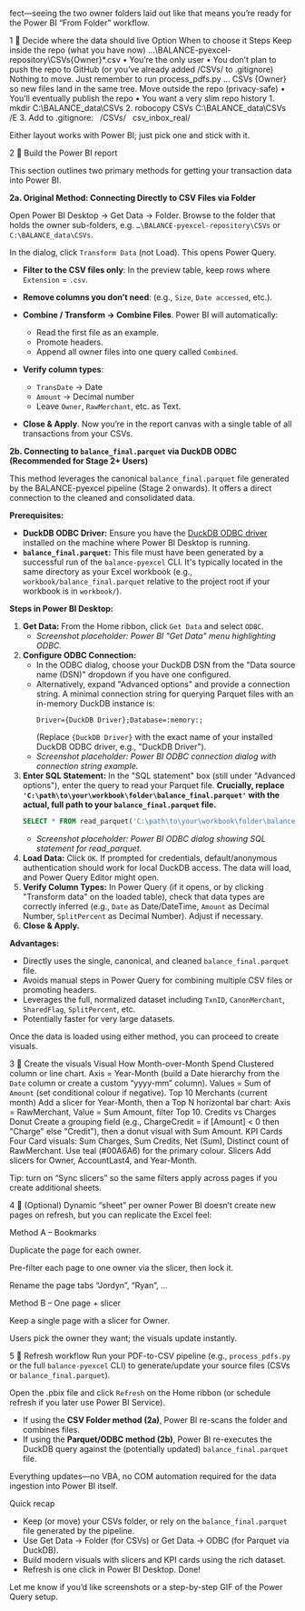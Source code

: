 fect—seeing the two owner folders laid out like that means you’re ready for the Power BI “From Folder” workflow.

1 ⃣ Decide where the data should live
Option	When to choose it	Steps
Keep inside the repo (what you have now)
…\BALANCE-pyexcel-repository\CSVs\{Owner}\*.csv	• You’re the only user
• You don’t plan to push the repo to GitHub (or you’ve already added /CSVs/ to .gitignore)	Nothing to move. Just remember to run process_pdfs.py … CSVs {Owner} so new files land in the same tree.
Move outside the repo (privacy-safe)	• You’ll eventually publish the repo
• You want a very slim repo history	1. mkdir C:\BALANCE_data\CSVs
2. robocopy CSVs C:\BALANCE_data\CSVs /E
3. Add to .gitignore:
  /CSVs/
  csv_inbox_real/

Either layout works with Power BI; just pick one and stick with it.

2 ⃣ Build the Power BI report

This section outlines two primary methods for getting your transaction data into Power BI.

**2a. Original Method: Connecting Directly to CSV Files via Folder**

Open Power BI Desktop → Get Data → Folder.
Browse to the folder that holds the owner sub-folders, e.g.
`…\BALANCE-pyexcel-repository\CSVs` or `C:\BALANCE_data\CSVs`.

In the dialog, click `Transform Data` (not Load).
This opens Power Query.

*   **Filter to the CSV files only**: In the preview table, keep rows where `Extension` = `.csv`.
*   **Remove columns you don’t need**: (e.g., `Size`, `Date accessed`, etc.).
*   **Combine / Transform → Combine Files**.
    Power BI will automatically:
    *   Read the first file as an example.
    *   Promote headers.
    *   Append all owner files into one query called `Combined`.

*   **Verify column types**:
    *   `TransDate` → Date
    *   `Amount` → Decimal number
    *   Leave `Owner`, `RawMerchant`, etc. as Text.

*   **Close & Apply**.
Now you’re in the report canvas with a single table of all transactions from your CSVs.

**2b. Connecting to `balance_final.parquet` via DuckDB ODBC (Recommended for Stage 2+ Users)**

This method leverages the canonical `balance_final.parquet` file generated by the BALANCE-pyexcel pipeline (Stage 2 onwards). It offers a direct connection to the cleaned and consolidated data.

**Prerequisites:**
*   **DuckDB ODBC Driver:** Ensure you have the [DuckDB ODBC driver](https://duckdb.org/docs/guides/odbc/overview.html) installed on the machine where Power BI Desktop is running.
*   **`balance_final.parquet`:** This file must have been generated by a successful run of the `balance-pyexcel` CLI. It's typically located in the same directory as your Excel workbook (e.g., `workbook/balance_final.parquet` relative to the project root if your workbook is in `workbook/`).

**Steps in Power BI Desktop:**
1.  **Get Data:** From the Home ribbon, click `Get Data` and select `ODBC`.
    *   *Screenshot placeholder: Power BI "Get Data" menu highlighting ODBC.*
2.  **Configure ODBC Connection:**
    *   In the ODBC dialog, choose your DuckDB DSN from the "Data source name (DSN)" dropdown if you have one configured.
    *   Alternatively, expand "Advanced options" and provide a connection string. A minimal connection string for querying Parquet files with an in-memory DuckDB instance is:
        ```
        Driver={DuckDB Driver};Database=:memory:;
        ```
        (Replace `{DuckDB Driver}` with the exact name of your installed DuckDB ODBC driver, e.g., "DuckDB Driver").
    *   *Screenshot placeholder: Power BI ODBC connection dialog with connection string example.*
3.  **Enter SQL Statement:** In the "SQL statement" box (still under "Advanced options"), enter the query to read your Parquet file. **Crucially, replace `'C:\path\to\your\workbook\folder\balance_final.parquet'` with the actual, full path to your `balance_final.parquet` file.**
    ```sql
    SELECT * FROM read_parquet('C:\path\to\your\workbook\folder\balance_final.parquet');
    ```
    *   *Screenshot placeholder: Power BI ODBC dialog showing SQL statement for read_parquet.*
4.  **Load Data:** Click `OK`. If prompted for credentials, default/anonymous authentication should work for local DuckDB access. The data will load, and Power Query Editor might open.
5.  **Verify Column Types:** In Power Query (if it opens, or by clicking "Transform data" on the loaded table), check that data types are correctly inferred (e.g., `Date` as Date/DateTime, `Amount` as Decimal Number, `SplitPercent` as Decimal Number). Adjust if necessary.
6.  **Close & Apply.**

**Advantages:**
*   Directly uses the single, canonical, and cleaned `balance_final.parquet` file.
*   Avoids manual steps in Power Query for combining multiple CSV files or promoting headers.
*   Leverages the full, normalized dataset including `TxnID`, `CanonMerchant`, `SharedFlag`, `SplitPercent`, etc.
*   Potentially faster for very large datasets.

Once the data is loaded using either method, you can proceed to create visuals.

3 ⃣ Create the visuals
Visual	How
Month-over-Month Spend	Clustered column or line chart. Axis = Year-Month (build a Date hierarchy from the `Date` column or create a custom “yyyy-mm” column). Values = Sum of `Amount` (set conditional colour if negative).
Top 10 Merchants (current month)	Add a slicer for Year-Month, then a Top N horizontal bar chart: Axis = RawMerchant, Value = Sum Amount, filter Top 10.
Credits vs Charges Donut	Create a grouping field (e.g., ChargeCredit = if [Amount] < 0 then "Charge" else "Credit"), then a donut visual with Sum Amount.
KPI Cards	Four Card visuals: Sum Charges, Sum Credits, Net (Sum), Distinct count of RawMerchant. Use teal (#00A6A6) for the primary colour.
Slicers	Add slicers for Owner, AccountLast4, and Year-Month.

Tip: turn on “Sync slicers” so the same filters apply across pages if you create additional sheets.

4 ⃣ (Optional) Dynamic “sheet” per owner
Power BI doesn’t create new pages on refresh, but you can replicate the Excel feel:

Method A – Bookmarks

Duplicate the page for each owner.

Pre-filter each page to one owner via the slicer, then lock it.

Rename the page tabs “Jordyn”, “Ryan”, …

Method B – One page + slicer

Keep a single page with a slicer for Owner.

Users pick the owner they want; the visuals update instantly.

5 ⃣ Refresh workflow
Run your PDF-to-CSV pipeline (e.g., `process_pdfs.py` or the full `balance-pyexcel` CLI) to generate/update your source files (CSVs or `balance_final.parquet`).

Open the .pbix file and click `Refresh` on the Home ribbon (or schedule refresh if you later use Power BI Service).

*   If using the **CSV Folder method (2a)**, Power BI re-scans the folder and combines files.
*   If using the **Parquet/ODBC method (2b)**, Power BI re-executes the DuckDB query against the (potentially updated) `balance_final.parquet` file.

Everything updates—no VBA, no COM automation required for the data ingestion into Power BI itself.

Quick recap
*   Keep (or move) your CSVs folder, or rely on the `balance_final.parquet` file generated by the pipeline.
*   Use Get Data → Folder (for CSVs) or Get Data → ODBC (for Parquet via DuckDB).
*   Build modern visuals with slicers and KPI cards using the rich dataset.
*   Refresh is one click in Power BI Desktop. Done!

Let me know if you’d like screenshots or a step-by-step GIF of the Power Query setup.
